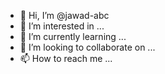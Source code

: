 - 👋 Hi, I’m @jawad-abc
- 👀 I’m interested in ...
- 🌱 I’m currently learning ...
- 💞️ I’m looking to collaborate on ...
- 📫 How to reach me ...

<!---
jawad-abc/jawad-abc is a ✨ special ✨ repository because its `README.md` (this file) appears on your GitHub profile.
You can click the Preview link to take a look at your changes.
--->
